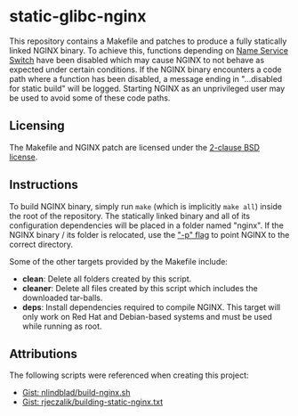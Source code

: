 static-glibc-nginx
==================

This repository contains a Makefile and patches to produce a fully statically
linked NGINX binary. To achieve this, functions depending on
[Name Service Switch][NSS] have been disabled which may cause NGINX to not
behave as expected under certain conditions. If the NGINX binary encounters a
code path where a function has been disabled, a message ending in "...disabled
for static build" will be logged. Starting NGINX as an unprivileged user may be
used to avoid some of these code paths.

  [NSS]: https://en.wikipedia.org/wiki/Name_Service_Switch

Licensing
---------

The Makefile and NGINX patch are licensed under the
[2-clause BSD license][BSD].

  [BSD]: http://opensource.org/licenses/BSD-2-Clause

Instructions
------------

To build NGINX binary, simply run `make` (which is implicitly `make all`)
inside the root of the repository. The statically linked binary and all of its
configuration dependencies will be placed in a folder named "nginx". If the
NGINX binary / its folder is relocated, use the
["-p" flag](http://wiki.nginx.org/CommandLine) to point NGINX to the correct
directory.

Some of the other targets provided by the Makefile include:

- **clean**: Delete all folders created by this script.
- **cleaner**: Delete all files created by this script which includes the
  downloaded tar-balls.
- **deps**: Install dependencies required to compile NGINX. This target will
  only work on Red Hat and Debian-based systems and must be used while running
  as root.

Attributions
------------

The following scripts were referenced when creating this project:

- [Gist: nlindblad/build-nginx.sh](https://gist.github.com/nlindblad/9709182)
- [Gist:  rjeczalik/building-static-nginx.txt](https://gist.github.com/rjeczalik/7057434)
